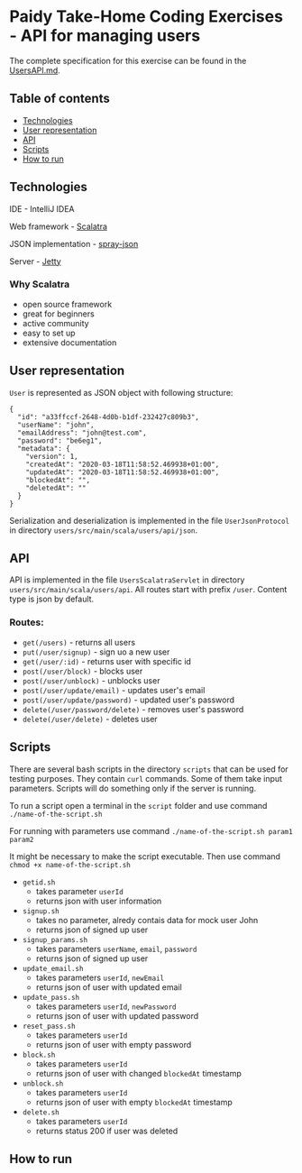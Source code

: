# Paidy Take-Home Coding Exercises - API for managing users

The complete specification for this exercise can be found in the [UsersAPI.md](UsersAPI.md).

Table of contents
------------------

  * [Technologies](#tech)
  * [User representation](#user)
  * [API](#api)
  * [Scripts](#scripts)
  * [How to run](#howtorun)


<a name="tech" />

## Technologies

IDE - IntelliJ IDEA

Web framework - [Scalatra](https://scalatra.org/)

JSON implementation - [spray-json](https://github.com/spray/spray-json)

Server - [Jetty](https://www.eclipse.org/jetty/)

### Why Scalatra

* open source framework
* great for beginners
* active community
* easy to set up
* extensive documentation

<a name="user" />

## User representation

`User` is represented as JSON object with following structure:

```
{
  "id": "a33ffccf-2648-4d0b-b1df-232427c809b3",
  "userName": "john",
  "emailAddress": "john@test.com",
  "password": "be6eg1",
  "metadata": {
    "version": 1,
    "createdAt": "2020-03-18T11:58:52.469938+01:00",
    "updatedAt": "2020-03-18T11:58:52.469938+01:00",
    "blockedAt": "",
    "deletedAt": ""
  }
}
```

Serialization and deserialization is implemented in the file `UserJsonProtocol` in directory `users/src/main/scala/users/api/json`.

<a name="api" />

## API

API is implemented in the file `UsersScalatraServlet` in directory `users/src/main/scala/users/api`. All routes start with prefix `/user`. Content type is json by default.

### Routes:

* `get(/users)` - returns all users
* `put(/user/signup)` - sign uo a new user
* `get(/user/:id)` - returns user with specific id
* `post(/user/block)` - blocks user
* `post(/user/unblock)` - unblocks user
* `post(/user/update/email)` - updates user's email
* `post(/user/update/password)` - updated user's password
* `delete(/user/password/delete)` - removes user's password
* `delete(/user/delete)` - deletes user

<a name="scripts" />

## Scripts

There are several bash scripts in the directory `scripts` that can be used for testing purposes. They contain `curl` commands. Some of them take input parameters. Scripts will do something only if the server is running.

To run a script open a terminal in the `script` folder and use command `./name-of-the-script.sh`

For running with parameters use command `./name-of-the-script.sh param1 param2`

It might be necessary to make the script executable. Then use command `chmod +x name-of-the-script.sh`

* `getid.sh`
	- takes parameter `userId`
	- returns json with user information
* `signup.sh`
	- takes no parameter, alredy contais data for mock user John
	- returns json of signed up user
* `signup_params.sh`
	- takes parameters `userName`, `email`, `password`
	- returns json of signed up user
* `update_email.sh`
	- takes parameters `userId`, `newEmail`
	- returns json of user with updated email
* `update_pass.sh`
	- takes parameters `userId`, `newPassword`
	- returns json of user with updated password
* `reset_pass.sh`
	- takes parameters `userId`
	- returns json of user with empty password
* `block.sh`
	- takes parameters `userId`
	- returns json of user with changed `blockedAt` timestamp
* `unblock.sh`
	- takes parameters `userId`
	- returns json of user with empty `blockedAt` timestamp
* `delete.sh`
	- takes parameters `userId`
	- returns status 200 if user was deleted

<a name="howtorun" />

## How to run


